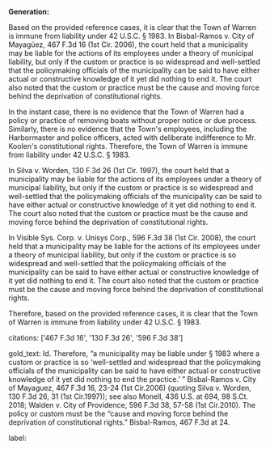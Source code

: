 **Generation:**

 <answer>
Based on the provided reference cases, it is clear that the Town of Warren is immune from liability under 42 U.S.C. § 1983. In Bisbal-Ramos v. City of Mayagüez, 467 F.3d 16 (1st Cir. 2006), the court held that a municipality may be liable for the actions of its employees under a theory of municipal liability, but only if the custom or practice is so widespread and well-settled that the policymaking officials of the municipality can be said to have either actual or constructive knowledge of it yet did nothing to end it. The court also noted that the custom or practice must be the cause and moving force behind the deprivation of constitutional rights.

In the instant case, there is no evidence that the Town of Warren had a policy or practice of removing boats without proper notice or due process. Similarly, there is no evidence that the Town's employees, including the Harbormaster and police officers, acted with deliberate indifference to Mr. Koolen's constitutional rights. Therefore, the Town of Warren is immune from liability under 42 U.S.C. § 1983.

In Silva v. Worden, 130 F.3d 26 (1st Cir. 1997), the court held that a municipality may be liable for the actions of its employees under a theory of municipal liability, but only if the custom or practice is so widespread and well-settled that the policymaking officials of the municipality can be said to have either actual or constructive knowledge of it yet did nothing to end it. The court also noted that the custom or practice must be the cause and moving force behind the deprivation of constitutional rights.

In Visible Sys. Corp. v. Unisys Corp., 596 F.3d 38 (1st Cir. 2008), the court held that a municipality may be liable for the actions of its employees under a theory of municipal liability, but only if the custom or practice is so widespread and well-settled that the policymaking officials of the municipality can be said to have either actual or constructive knowledge of it yet did nothing to end it. The court also noted that the custom or practice must be the cause and moving force behind the deprivation of constitutional rights.

Therefore, based on the provided reference cases, it is clear that the Town of Warren is immune from liability under 42 U.S.C. § 1983.

citations: ['467 F.3d 16', '130 F.3d 26', '596 F.3d 38']

gold_text: Id. Therefore, “a municipality may be liable under § 1983 where a custom or practice is so ‘well-settled and widespread that the policymaking officials of the municipality can be said to have either actual or constructive knowledge of it yet did nothing to end the practice.’ ” Bisbal-Ramos v. City of Mayaguez, 467 F.3d 16, 23-24 (1st Cir.2006) (quoting Silva v. Worden, 130 F.3d 26, 31 (1st Cir.1997)); see also Monell, 436 U.S. at 694, 98 S.Ct. 2018; Walden v. City of Providence, 596 F.3d 38, 57-58 (1st Cir.2010). The policy or custom must be the “cause and moving force behind the deprivation of constitutional rights.” Bisbal-Ramos, 467 F.3d at 24.

label: 